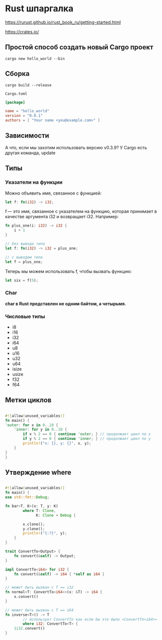 # Rust шпаргалка

https://rurust.github.io/rust_book_ru/getting-started.html

https://crates.io/

## Простой способ создать новый Cargo проект

`cargo new hello_world --bin`

## Сборка

`cargo build --release`

`Cargo.toml`

```toml
[package]

name = "hello_world"
version = "0.0.1"
authors = [ "Your name <you@example.com>" ]
```
## Зависимости

А что, если мы захотим использовать версию v0.3.9? У Cargo есть другая команда, update


## Типы

### Указатели на функции

Можно объявить имя, связанное с функцией:

```rust
let f: fn(i32) -> i32;
```
f — это имя, связанное с указателем на функцию, которая принимает в качестве аргумента i32 и возвращает i32. Например:


```rust
fn plus_one(i: i32) -> i32 {
    i + 1
}

// без вывода типа
let f: fn(i32) -> i32 = plus_one;

// с выводом типа
let f = plus_one;
```
Теперь мы можем использовать f, чтобы вызвать функцию:


```rust
let six = f(5);
```

### Char

**char в Rust представлен не одним байтом, а четырьмя.**

### Числовые типы

- i8
- i16
- i32
- i64
- u8
- u16
- u32
- u64
- isize
- usize
- f32
- f64

## Метки циклов

```rust

#![allow(unused_variables)]
fn main() {
'outer: for x in 0..10 {
    'inner: for y in 0..10 {
        if x % 2 == 0 { continue 'outer; } // продолжает цикл по x
        if y % 2 == 0 { continue 'inner; } // продолжает цикл по y
        println!("x: {}, y: {}", x, y);
    }
}
}

```


## Утверждение where


```rust

#![allow(unused_variables)]
fn main() {
use std::fmt::Debug;

fn bar<T, K>(x: T, y: K)
        where T: Clone,
              K: Clone + Debug {

        x.clone();
        y.clone();
        println!("{:?}", y);
    }
}


```


```rust
trait ConvertTo<Output> {
    fn convert(&self) -> Output;
}

impl ConvertTo<i64> for i32 {
    fn convert(&self) -> i64 { *self as i64 }
}

// может быть вызван с T == i32
fn normal<T: ConvertTo<i64>>(x: &T) -> i64 {
    x.convert()
}

// может быть вызван с T == i64
fn inverse<T>() -> T
        // использует ConvertTo как если бы это было «ConvertTo<i64>»
        where i32: ConvertTo<T> {
    1i32.convert()
}

```
